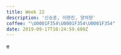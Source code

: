 ```yaml
---
title: Week 22
description: '신승훈, 이현진, 양의현'
coffee: "\U0001F354\U0001F354\U0001F354"
date: 2019-09-17T10:24:59.600Z
---
```

e
